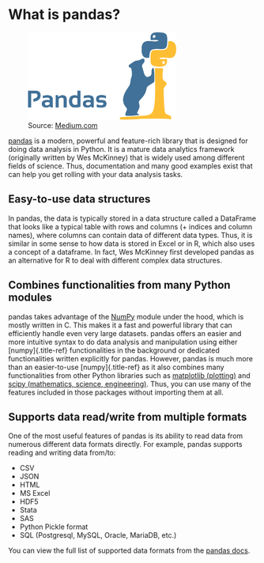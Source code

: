 # What is pandas?

<figure class="dark-light">
<img src="img/pandas_logo.png" class="dark-light" width="300"
alt="img/pandas_logo.png" />
<figcaption>Source: <a
href="https://medium.com/towards-data-science/a-quick-introduction-to-the-pandas-python-library-f1b678f34673">Medium.com</a></figcaption>
</figure>

[pandas](http://pandas.pydata.org/) is a modern, powerful and
feature-rich library that is designed for doing data analysis in Python.
It is a mature data analytics framework (originally written by Wes
McKinney) that is widely used among different fields of science. Thus,
documentation and many good examples exist that can help you get rolling
with your data analysis tasks.

## Easy-to-use data structures

In pandas, the data is typically stored in a data structure called a
DataFrame that looks like a typical table with rows and columns (+
indices and column names), where columns can contain data of different
data types. Thus, it is similar in some sense to how data is stored in
Excel or in R, which also uses a concept of a dataframe. In fact, Wes
McKinney first developed pandas as an alternative for R to deal with
different complex data structures.

## Combines functionalities from many Python modules

pandas takes advantage of the [NumPy](http://www.numpy.org/) module
under the hood, which is mostly written in C. This makes it a fast and
powerful library that can efficiently handle even very large datasets.
pandas offers an easier and more intuitive syntax to do data analysis
and manipulation using either [numpy]{.title-ref} functionalities in the
background or dedicated functionalities written explicitly for pandas.
However, pandas is much more than an easier-to-use [numpy]{.title-ref}
as it also combines many functionalities from other Python libraries
such as [matplotlib (plotting)](https://matplotlib.org/) and [scipy
(mathematics, science, engineering)](https://www.scipy.org/). Thus, you
can use many of the features included in those packages without
importing them at all.

## Supports data read/write from multiple formats

One of the most useful features of pandas is its ability to read data
from numerous different data formats directly. For example, pandas
supports reading and writing data from/to:

-   CSV
-   JSON
-   HTML
-   MS Excel
-   HDF5
-   Stata
-   SAS
-   Python Pickle format
-   SQL (Postgresql, MySQL, Oracle, MariaDB, etc.)

You can view the full list of supported data formats from the [pandas
docs](https://pandas.pydata.org/docs/user_guide/io.html).
